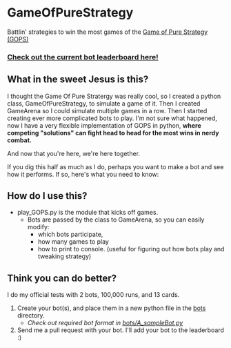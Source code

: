 # GameOfPureStrategy

Battlin' strategies to win the most games of the [Game of Pure Strategy (GOPS)](https://en.wikipedia.org/wiki/Goofspiel)


### [Check out the current bot leaderboard here!](bot_scores.md)

## What in the sweet Jesus is this?
I thought the Game Of Pure Stratergy was really cool, so I created a python class, GameOfPureStrategy, to simulate a game of it.
Then I created GameArena so I could simulate multiple games in a row.  Then I started creating ever more complicated bots to play.  I'm not sure what happened, now I have a very flexible implementation of GOPS in python, **where competing "solutions" can fight head to head for the most wins in nerdy combat.**

And now that you're here, we're here together.

If you dig this half as much as I do, perhaps you want to make a bot and see how it performs.  If so, here's what you need to know:

## How do I use this?
* play_GOPS.py is the module that kicks off games.
	* Bots are passed by the class to GameArena, so you can easily modify:
		* which bots participate, 
		* how many games to play
		* how to print to console.  (useful for figuring out how bots play and tweaking strategy)

## Think you can do better?
I do my official tests with 2 bots, 100,000 runs, and 13 cards.

1. Create your bot(s), and place them in a new python file in the [bots](bots) directory. 
	* *Check out required bot format in [bots/A_sampleBot.py](bots/A_sampleBot.py)*
2. Send me a pull request with your bot.  I'll add your bot to the leaderboard :)




